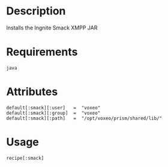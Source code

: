Description
===========

Installs the Ingnite Smack XMPP JAR

Requirements
============
    java

Attributes
==========

    default[:smack][:user]   =  "voxeo"
    default[:smack][:group]  =  "voxeo"
    default[:smack][:path]   =  "/opt/voxeo/prism/shared/lib/"

Usage
=====

    recipe[:smack]
